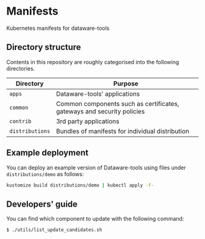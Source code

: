 # Manifests
Kubernetes manifests for dataware-tools


## Directory structure
Contents in this repository are roughly categorised into the following directories.

| Directory | Purpose |
| --- | --- |
| `apps` | Dataware-tools' applications |
| `common` | Common components such as certificates, gateways and security policies |
| `contrib` | 3rd party applications |
| `distributions` | Bundles of manifests for individual distribution |


## Example deployment
You can deploy an example version of Dataware-tools using files under `distributions/demo` as follows:  
```bash
kustomize build distributions/demo | kubectl apply -f-

```


## Developers' guide
You can find which component to update with the following command:  
```bash
$ ./utils/list_update_candidates.sh

```